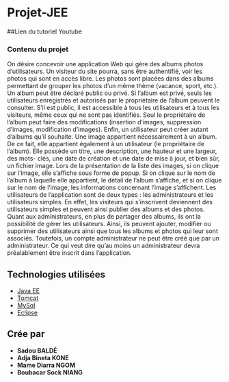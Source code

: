 # Projet-JEE

##Lien du tutoriel Youtube

### Contenu du projet
On désire concevoir une application Web qui gère des albums photos d’utilisateurs. Un visiteur du site pourra, sans être authentifié, voir les photos qui sont en accès libre. Les photos sont placées dans des albums permettant de grouper les photos d’un même thème (vacance, sport, etc.).
Un album peut être déclaré public ou privé. Si l’album est privé, seuls les utilisateurs enregistrés et autorisés par le propriétaire de l’album peuvent le consulter. S’il est public, il est accessible à tous les utilisateurs et à tous les visiteurs, même ceux qui ne sont pas identifiés. Seul le propriétaire de l’album peut faire des modifications (insertion d’images, suppression d’images, modification d’images). Enfin, un utilisateur peut créer autant d’albums qu’il souhaite.
Une image appartient nécessairement à un album. De ce fait, elle appartient également à un utilisateur (le propriétaire de l’album). Elle possède un titre, une description, une hauteur et une largeur, des mots- clés, une date de création et une date de mise à jour, et bien sûr, un fichier image. Lors de la présentation de la liste des images, si on clique sur l’image, elle s’affiche sous forme de popup. Si on clique sur le nom de l’album à laquelle elle appartient, le détail de l’album s’affiche, et si on clique sur le nom de l’image, les informations concernant l’image s’affichent.
Les utilisateurs de l’application sont de deux types : les administrateurs et les utilisateurs simples. En effet, les visiteurs qui s’inscrivent deviennent des utilisateurs simples et peuvent ainsi publier des albums et des photos. Quant aux administrateurs, en plus de partager des albums, ils ont la possibilité de gérer les utilisateurs. Ainsi, ils peuvent ajouter, modifier ou supprimer des utilisateurs ainsi que tous les albums et photos qui leur sont associés. Toutefois, un compte administrateur ne peut être créé que par un administrateur. Ce qui veut dire qu’au moins un administrateur devra préalablement être inscrit dans l’application.

## Technologies utilisées

* [Java EE](https://www.oracle.com/java/technologies/java-ee-glance.html) 
* [Tomcat](https://tomcat.apache.org/) 
* [MySql](https://www.mysql.com/fr/) 
* [Eclipse](https://www.eclipse.org/)

## Crée par

* **Sadou BALDÉ**
* **Adja Bineta KONE**
* **Mame Diarra NGOM**
* **Boubacar Sock NIANG** 
